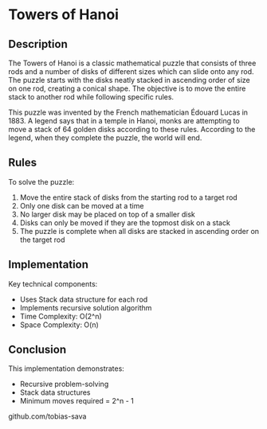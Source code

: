 <h1>Towers of Hanoi</h1>

<h2>Description</h2>

The Towers of Hanoi is a classic mathematical puzzle that consists of three rods and a number of disks of different sizes which can slide onto any rod. The puzzle starts with the disks neatly stacked in ascending order of size on one rod, creating a conical shape. The objective is to move the entire stack to another rod while following specific rules.

This puzzle was invented by the French mathematician Édouard Lucas in 1883. A legend says that in a temple in Hanoi, monks are attempting to move a stack of 64 golden disks according to these rules. According to the legend, when they complete the puzzle, the world will end.

<h2>Rules</h2>

To solve the puzzle:

1. Move the entire stack of disks from the starting rod to a target rod
2. Only one disk can be moved at a time
3. No larger disk may be placed on top of a smaller disk
4. Disks can only be moved if they are the topmost disk on a stack
5. The puzzle is complete when all disks are stacked in ascending order on the target rod

<h2>Implementation</h2>

Key technical components:

- Uses Stack data structure for each rod
- Implements recursive solution algorithm
- Time Complexity: O(2^n)
- Space Complexity: O(n)

<h2>Conclusion</h2>

This implementation demonstrates:

- Recursive problem-solving
- Stack data structures
- Minimum moves required = 2^n - 1

github.com/tobias-sava